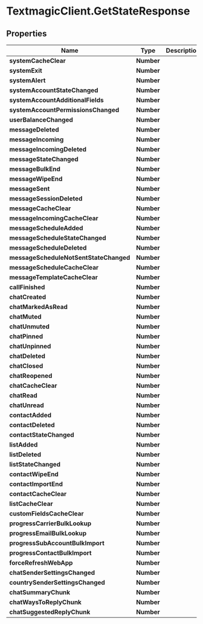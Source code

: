 # TextmagicClient.GetStateResponse

## Properties
Name | Type | Description | Notes
------------ | ------------- | ------------- | -------------
**systemCacheClear** | **Number** |  | 
**systemExit** | **Number** |  | 
**systemAlert** | **Number** |  | 
**systemAccountStateChanged** | **Number** |  | 
**systemAccountAdditionalFields** | **Number** |  | 
**systemAccountPermissionsChanged** | **Number** |  | 
**userBalanceChanged** | **Number** |  | 
**messageDeleted** | **Number** |  | 
**messageIncoming** | **Number** |  | 
**messageIncomingDeleted** | **Number** |  | 
**messageStateChanged** | **Number** |  | 
**messageBulkEnd** | **Number** |  | 
**messageWipeEnd** | **Number** |  | 
**messageSent** | **Number** |  | 
**messageSessionDeleted** | **Number** |  | 
**messageCacheClear** | **Number** |  | 
**messageIncomingCacheClear** | **Number** |  | 
**messageScheduleAdded** | **Number** |  | 
**messageScheduleStateChanged** | **Number** |  | 
**messageScheduleDeleted** | **Number** |  | 
**messageScheduleNotSentStateChanged** | **Number** |  | 
**messageScheduleCacheClear** | **Number** |  | 
**messageTemplateCacheClear** | **Number** |  | 
**callFinished** | **Number** |  | 
**chatCreated** | **Number** |  | 
**chatMarkedAsRead** | **Number** |  | 
**chatMuted** | **Number** |  | 
**chatUnmuted** | **Number** |  | 
**chatPinned** | **Number** |  | 
**chatUnpinned** | **Number** |  | 
**chatDeleted** | **Number** |  | 
**chatClosed** | **Number** |  | 
**chatReopened** | **Number** |  | 
**chatCacheClear** | **Number** |  | 
**chatRead** | **Number** |  | 
**chatUnread** | **Number** |  | 
**contactAdded** | **Number** |  | 
**contactDeleted** | **Number** |  | 
**contactStateChanged** | **Number** |  | 
**listAdded** | **Number** |  | 
**listDeleted** | **Number** |  | 
**listStateChanged** | **Number** |  | 
**contactWipeEnd** | **Number** |  | 
**contactImportEnd** | **Number** |  | 
**contactCacheClear** | **Number** |  | 
**listCacheClear** | **Number** |  | 
**customFieldsCacheClear** | **Number** |  | 
**progressCarrierBulkLookup** | **Number** |  | 
**progressEmailBulkLookup** | **Number** |  | 
**progressSubAccountBulkImport** | **Number** |  | 
**progressContactBulkImport** | **Number** |  | 
**forceRefreshWebApp** | **Number** |  | 
**chatSenderSettingsChanged** | **Number** |  | 
**countrySenderSettingsChanged** | **Number** |  | 
**chatSummaryChunk** | **Number** |  | 
**chatWaysToReplyChunk** | **Number** |  | 
**chatSuggestedReplyChunk** | **Number** |  | 



